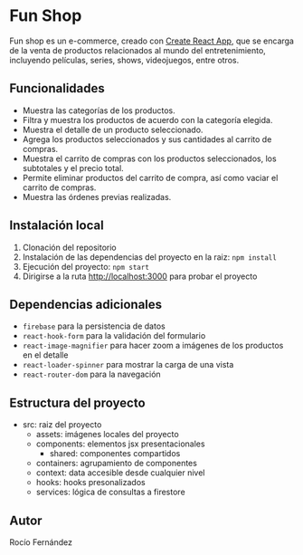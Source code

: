 # Fun Shop

Fun shop es un e-commerce, creado con [Create React App](https://facebook.github.io/create-react-app/docs/getting-started), que se encarga de la venta de productos relacionados al mundo del entretenimiento, incluyendo películas, series, shows, videojuegos, entre otros.

## Funcionalidades

- Muestra las categorías de los productos.
- Filtra y muestra los productos de acuerdo con la categoría elegida.
- Muestra el detalle de un producto seleccionado.
- Agrega los productos seleccionados y sus cantidades al carrito de compras.
- Muestra el carrito de compras con los productos seleccionados, los subtotales y el precio total.
- Permite eliminar productos del carrito de compra, así como vaciar el carrito de compras.
- Muestra las órdenes previas realizadas.

## Instalación local

1. Clonación del repositorio
2. Instalación de las dependencias del proyecto en la raiz: `npm install`
3. Ejecución del proyecto: `npm start`
4. Dirigirse a la ruta [http://localhost:3000](http://localhost:3000) para probar el proyecto

## Dependencias adicionales
- `firebase` para la persistencia de datos
- `react-hook-form` para la validación del formulario
- `react-image-magnifier` para hacer zoom a imágenes de los productos en el detalle
- `react-loader-spinner` para mostrar la carga de una vista
- `react-router-dom` para la navegación

## Estructura del proyecto
- src: raiz del proyecto
  - assets: imágenes locales del proyecto
  - components: elementos jsx presentacionales
    - shared: componentes compartidos
  - containers: agrupamiento de componentes
  - context: data accesible desde cualquier nivel
  - hooks: hooks presonalizados
  - services: lógica de consultas a firestore

## Autor
Rocío Fernández
